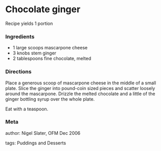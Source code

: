 # Chocolate ginger

Recipe yields 1 portion 

### Ingredients
 * 1 large scoops mascarpone cheese
 * 3 knobs stem ginger
 * 2 tablespoons fine chocolate, melted

### Directions

Place a generous scoop of mascarpone cheese in the middle of a small plate. Slice the ginger into pound-coin sized pieces and scatter loosely around the mascarpone.  Drizzle the melted chocolate and a little of the ginger bottling syrup over the whole plate.

Eat with a teaspoon.

### Meta
author: Nigel Slater, OFM Dec 2006

tags: Puddings and Desserts

